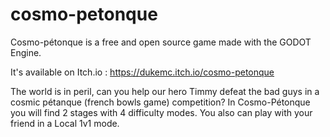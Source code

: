 # cosmo-petonque

Cosmo-pétonque is a free and open source game made with the GODOT Engine.

It's available on Itch.io : https://dukemc.itch.io/cosmo-petonque


The world is in peril, can you help our hero Timmy defeat the bad guys in a cosmic pétanque (french bowls game) competition?
In Cosmo-Pétonque you will find 2 stages with 4 difficulty modes.
You also can play with your friend in a Local 1v1 mode.
